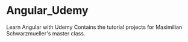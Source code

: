 # Angular_Udemy
Learn Angular with Udemy
Contains the tutorial projects for Maximilian Schwarzmueller's master class.
